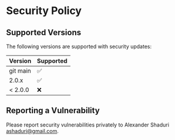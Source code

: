 # Security Policy

## Supported Versions

The following versions are supported with security updates:

| Version  | Supported          |
|----------| ------------------ |
| git main | :white_check_mark: |
| 2.0.x    | :white_check_mark: |
| < 2.0.0 | :x:                |

## Reporting a Vulnerability

Please report security vulnerabilities privately to
Alexander Shaduri [ashaduri@gmail.com](mailto:ashaduri@gmail.com).
